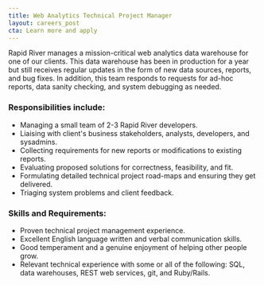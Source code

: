 ```yaml
---
title: Web Analytics Technical Project Manager
layout: careers_post
cta: Learn more and apply
---
```


Rapid River manages a mission-critical web analytics data warehouse for one of our clients. This data warehouse has been in production for a year but still receives regular updates in the form of new data sources, reports, and bug fixes. In addition, this team responds to requests for ad-hoc reports, data sanity checking, and system debugging as needed.

### Responsibilities include:

- Managing a small team of 2-3 Rapid River developers.
- Liaising with client's business stakeholders, analysts, developers, and sysadmins.
- Collecting requirements for new reports or modifications to existing reports.
- Evaluating proposed solutions for correctness, feasibility, and fit.
- Formulating detailed technical project road-maps and ensuring they get delivered.
- Triaging system problems and client feedback.

### Skills and Requirements:

- Proven technical project management experience.
- Excellent English language written and verbal communication skills.
- Good temperament and a genuine enjoyment of helping other people grow.
- Relevant technical experience with some or all of the following: SQL, data warehouses, REST web services, git, and Ruby/Rails.
